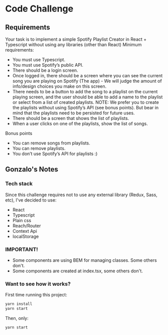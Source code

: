 # Code Challenge

## Requirements

Your task is to implement a simple Spotify Playlist Creator in React + Typescript without using any libraries (other than React)
Minimum requirements:

- You must use Typescript.
- You must use Spotify’s public API.
- There should be a login screen.
- Once logged in, there should be a screen where you can see the current song you are playing on Spotify (The app) - We will judge the amount of info/design choices you make on this screen.
- There needs to be a button to add the song to a playlist on the current playing screen, and the user should be able to add a name to the playlist or select from a list of created playlists.
  NOTE: We prefer you to create the playlists without using Spotify’s API (see bonus points). But bear in mind that the playlists need to be persisted for future uses.
- There should be a screen that shows the list of playlists.
- When a user clicks on one of the playlists, show the list of songs.

Bonus points

- You can remove songs from playlists.
- You can remove playlists.
- You don’t use Spotify’s API for playlists :)

## Gonzalo's Notes

### Tech stack

Since this challenge requires not to use any external library (Redux, Sass, etc), I've decided to use:

- React
- Typescript
- Plain css
- Reach/Router
- Context Api
- localStorage

### IMPORTANT!

- Some components are using BEM for managing classes. Some others don't.
- Some components are created at index.tsx, some others don't.

### Want to see how it works?

First time running this project:

```sh
yarn install
yarn start
```

Then, only:

```sh
yarn start
```
